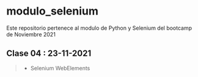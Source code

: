 # modulo_selenium
Este repositorio pertenece al modulo de Python y Selenium del bootcamp de Noviembre 2021

## Clase 04 : 23-11-2021
> - Selenium WebElements
